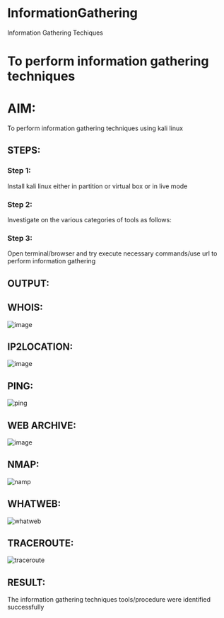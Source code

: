 # InformationGathering
Information Gathering Techiques

# To perform information gathering techniques

# AIM:

To perform information gathering techniques using kali linux 

## STEPS:

### Step 1:

Install kali linux either in partition or virtual box or in live mode

### Step 2:

Investigate on the various categories of tools as follows:

### Step 3:
Open terminal/browser and try execute necessary commands/use url to perform information gathering


## OUTPUT:
## WHOIS:
![image](https://github.com/VARSHINI22009118/InformationGathering/assets/119401150/87a2c22a-46bc-4fdc-ae50-4807bee0b316)

## IP2LOCATION:
![image](https://github.com/VARSHINI22009118/InformationGathering/assets/119401150/9f91d4ec-4da5-45d9-b5ea-f1fb4a6acd95)

## PING:
![ping](https://github.com/VARSHINI22009118/InformationGathering/assets/119401150/a1e80574-9e4c-4e83-b560-a7a3808e7d25)


## WEB ARCHIVE:
![image](https://github.com/VARSHINI22009118/InformationGathering/assets/119401150/414da619-40d6-4a2b-9515-2c2c9e315d14)

## NMAP:
![namp](https://github.com/VARSHINI22009118/InformationGathering/assets/119401150/10d846e5-79bd-4aba-b52e-d60ccd2af8ef)

## WHATWEB:
![whatweb](https://github.com/VARSHINI22009118/InformationGathering/assets/119401150/7a913353-222c-453f-8cc0-80a657b6c9bf)

## TRACEROUTE:
![traceroute](https://github.com/VARSHINI22009118/InformationGathering/assets/119401150/5bee54bb-501e-4dae-9a45-1cd191657c91)


## RESULT:
The information gathering techniques tools/procedure were  identified successfully
